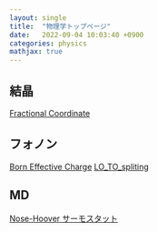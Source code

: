 ```yaml
---
layout: single
title:  "物理学トップページ"
date:   2022-09-04 10:03:40 +0900
categories: physics
mathjax: true
---
```


## 結晶

[Fractional Coordinate](fractional.md)

## フォノン

[Born Effective Charge](Born_effective_charge.md)
[LO_TO_spliting](phonon/loto_1.md)

## MD

[Nose-Hoover サーモスタット](MD/nose_hoover.md)
